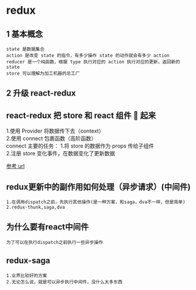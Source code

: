 # redux

## 1 基本概念

    state 是数据集合
    action 是改变 state 的指令，有多少操作 state 的动作就会有多少 action
    reducer 是一个纯函数，根据 type 执行对应的 action 执行对应的更新，返回新的 state
    store 可以理解为加工机器的总工厂

## 2 升级 react-redux

## react-redux 把 store 和 react 组件 🔗 起来

1.使用 Provider 将数据传下去（context）  
2.使用 connect 包裹函数（高阶函数）  
connect 主要的任务：
    1.将 store 的数据作为 props 传给子组件  
    2.注册 store 变化事件，在数据变化了更新数据  

[参考 url](https://juejin.cn/post/6844903815594901512)

## redux更新中的副作用如何处理（异步请求）(中间件)

    1.在调用dispatch之前，先执行其他操作(是一种方案，和saga，dva不一样，但是简单)
    2.redux-thunk,saga,dva

## 为什么要有react中间件

    为了可以在执行dispatch之前执行一些异步操作

## redux-saga

    1.业界比较好的方案
    2.无论怎么说，就是可以异步执行中间件，没什么太多东西
